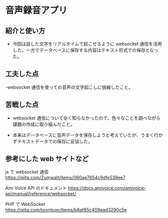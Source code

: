 # 音声録音アプリ

## 紹介と使い方

- 今回は話した文字をリアルタイムで起こせるように websocket 通信を活用した。一方でデータベースに保存する内容はテキスト形式での保存となった。

## 工夫した点

-websocket 通信を使っての音声の文字起こしに挑戦したこと。

## 苦戦した点

- websocket 通信について全く知らなかったので、色々なことを調べながら課題の作成に取り組んだこと。

- 本来はデータベースに音声データを保存しようと考えていたが、うまく行かずテキストデータでの保存に妥協した。

## 参考にした web サイトなど

js で websocket 通信
https://qiita.com/Zumwalt/items/060ae7654c9dfe538ee7

Ami Voice API のドキュメント
https://docs.amivoice.com/amivoice-api/manual/reference/websocket/

PHP で WebSocket
https://qiita.com/toontoon/items/b8af85c409ead3290c5e
